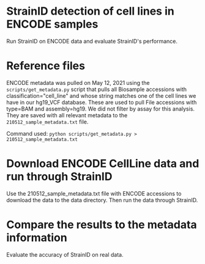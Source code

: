 # StrainID detection of cell lines in ENCODE samples

Run StrainID on ENCODE data and evaluate StrainID's performance.

# Reference files
ENCODE metadata was pulled on May 12, 2021 using the `scripts/get_metadata.py` script that pulls all Biosample accessions with classification="cell_line" and whose string matches one of the cell lines we have in our hg19_VCF database. These are used to pull File accessions with type=BAM and assembly=hg19. We did not filter by assay for this analysis. They are saved with all relevant metadata to the `210512_sample_metadata.txt` file.

Command used: `python scripts/get_metadata.py > 210512_sample_metadata.txt`

# Download ENCODE CellLine data and run through StrainID
Use the 210512_sample_metadata.txt file with ENCODE accessions to download the
data to the data directory. Then run the data through StrainID.

# Compare the results to the metadata information
Evaluate the accuracy of StrainID on real data.
